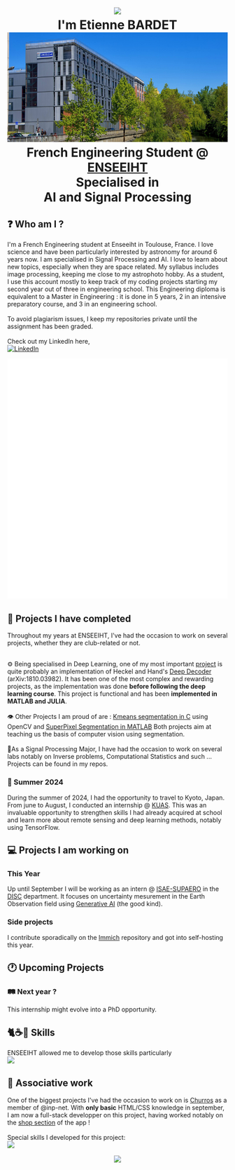<h1 align="center">

  <img src="https://capsule-render.vercel.app/api?type=waving&height=300&color=gradient&text=Hey%20There%20!&section=header&textBg=false"/>
  <br>
  I'm Etienne BARDET
  <br>
  <img src="./images/N7.jpg" alt="ENSEEIHT" height="250"/>
  <br>
  French Engineering Student @ <a href="https://www.enseeiht.fr">ENSEEIHT</a>
  <br>Specialised in<br>
  AI and Signal Processing
</h1>

## ❓ Who am I ?

I'm a French Engineering student at Enseeiht in Toulouse, France. I love science and have been particularly interested by astronomy for around 6 years now. I am specialised in Signal Processing and AI. I love to learn about new topics, especially when they are space related. My syllabus includes image processing, keeping me close to my astrophoto hobby. As a student, I use this account mostly to keep track of my coding projects starting my second year out of three in engineering school. This Engineering diploma is equivalent to a Master in Engineering : it is done in 5 years, 2 in an intensive preparatory course, and 3 in an engineering school.
<br><br>
To avoid plagiarism issues, I keep my repositories private until the assignment has been graded. 
<br><br>
Check out my LinkedIn here,
<br>
<a href="https://www.linkedin.com/in/etienne-bardet/" target="_blank" rel="noreferrer">
      <img 
        src="https://cdn-icons-png.flaticon.com/256/174/174857.png" 
        alt="LinkedIn"
        style="width: 4%; padding-right: 1em;" />
</a>

<img src=github-metrics.svg/>

## 💼 Projects I have completed 
Throughout my years at ENSEEIHT, I've had the occasion to work on several projects, whether they are club-related or not.
<br><br>

⚙️ Being specialised in Deep Learning, one of my most important [project](https://github.com/Etienne-bdt/Deep-Decoding) is quite probably an implementation of Heckel and Hand's [Deep Decoder](https://arxiv.org/abs/1810.03982) (arXiv:1810.03982). 
It has been one of the most complex and rewarding projects, as the implementation was done **before following the deep learning course**. This project is functional and has been __implemented in MATLAB and JULIA__. <br><br>
👁️ Other Projects I am proud of are : [Kmeans segmentation in C](https://github.com/Etienne-bdt/Projet-Image) using OpenCV and [SuperPixel Segmentation in MATLAB](https://github.com/Etienne-bdt/Modelisation)
Both projects aim at teaching us the basis of computer vision using segmentation.<br><br>
📡As a Signal Processing Major, I have had the occasion to work on several labs notably on Inverse problems, Computational Statistics and such ...
Projects can be found in my repos.

### 🗾 Summer 2024

During the summer of 2024, I had the opportunity to travel to Kyoto, Japan. From june to August, I conducted an internship @ [KUAS](https://www.kuas.ac.jp/en/). This was an invaluable opportunity to strengthen skills I had already acquired at school and learn more about remote sensing and deep learning methods, notably using TensorFlow.


## 💻 Projects I am working on 

###  This Year
Up until September I will be working as an intern @ [ISAE-SUPAERO](https://isae-supaero.fr) in the [DISC](https://www.isae-supaero.fr/fr/recherche/departements/ingenierie-systemes-complexes/groupe-systemes-decisionnels-462/) department.
It focuses on uncertainty mesurement in the Earth Observation field using [Generative AI](https://en.wikipedia.org/wiki/Variational_autoencoder) (the good kind).

### Side projects 
I contribute sporadically on the [Immich](https://github.com/immich-app/immich) repository and got into self-hosting this year.

## 🕐 Upcoming Projects
### 🛤️ Next year ?

This internship might evolve into a PhD opportunity.

## 🐈☕🥐 Skills
ENSEEIHT allowed me to develop those skills particularly
<br>
<img src="https://skillicons.dev/icons?i=matlab,python,pytorch,tensorflow,git,c,cpp"/>

## 🤝 Associative work 

One of the biggest projects I've had the occasion to work on is [Churros](https://git.inpt.fr/inp-net/churros) as a member of @inp-net.
With **only basic** HTML/CSS knowledge in september, I am now a full-stack developper on this project, having worked notably on the [shop section](https://git.inpt.fr/inp-net/churros/-/merge_requests/127) of the app !
<br><br>
Special skills I developed for this project:
<br>
<img src="https://skillicons.dev/icons?i=ts,svelte,prisma,graphql,gitlab,figma" />


<div align="center">
  <img src="https://capsule-render.vercel.app/api?type=waving&height=300&color=gradient&section=footer&textBg=false">
</div>  
<!--
**Etienne-bdt/Etienne-bdt** is a ✨ _special_ ✨ repository because its `README.md` (this file) appears on your GitHub profile.

Here are some ideas to get you started:

- 🔭 I’m currently working on ...
- 🌱 I’m currently learning ...
- 👯 I’m looking to collaborate on ...
- 🤔 I’m looking for help with ...
- 💬 Ask me about ...
- 📫 How to reach me: ...
- 😄 Pronouns: ...
- ⚡ Fun fact: ...
-->
